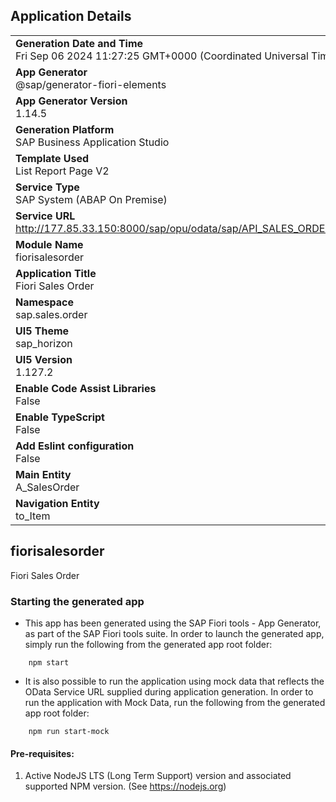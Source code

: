 ## Application Details
|               |
| ------------- |
|**Generation Date and Time**<br>Fri Sep 06 2024 11:27:25 GMT+0000 (Coordinated Universal Time)|
|**App Generator**<br>@sap/generator-fiori-elements|
|**App Generator Version**<br>1.14.5|
|**Generation Platform**<br>SAP Business Application Studio|
|**Template Used**<br>List Report Page V2|
|**Service Type**<br>SAP System (ABAP On Premise)|
|**Service URL**<br>http://177.85.33.150:8000/sap/opu/odata/sap/API_SALES_ORDER_SRV|
|**Module Name**<br>fiorisalesorder|
|**Application Title**<br>Fiori Sales Order|
|**Namespace**<br>sap.sales.order|
|**UI5 Theme**<br>sap_horizon|
|**UI5 Version**<br>1.127.2|
|**Enable Code Assist Libraries**<br>False|
|**Enable TypeScript**<br>False|
|**Add Eslint configuration**<br>False|
|**Main Entity**<br>A_SalesOrder|
|**Navigation Entity**<br>to_Item|

## fiorisalesorder

Fiori Sales Order

### Starting the generated app

-   This app has been generated using the SAP Fiori tools - App Generator, as part of the SAP Fiori tools suite.  In order to launch the generated app, simply run the following from the generated app root folder:

```
    npm start
```

- It is also possible to run the application using mock data that reflects the OData Service URL supplied during application generation.  In order to run the application with Mock Data, run the following from the generated app root folder:

```
    npm run start-mock
```

#### Pre-requisites:

1. Active NodeJS LTS (Long Term Support) version and associated supported NPM version.  (See https://nodejs.org)


